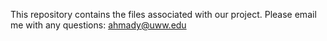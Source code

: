 This repository contains the files associated with our project.
Please email me with any questions: ahmady@uww.edu
